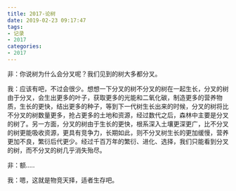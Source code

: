 ```yaml
---
title: 2017-论树
date: 2019-02-23 09:17:47
tags:
- 记录
- 2017
categories:
- 2017
---
```


非：你说树为什么会分叉呢？我们见到的树大多都分叉。 

我：应该有吧，不过会很少。想想一下分叉的树不分叉的树在一起生长，分叉的树由于分叉，会生出更多的叶子，获取更多的光能和二氧化碳，制造更多的营养物质，生长的更快，结出更多的种子，等到下一代树生长出来的时候，分叉的树将比不分叉的树数量更多，抢占更多的土地和资源，经过数代之后，森林中主要是分叉的树了。另一方面，分叉的树由于生长的更快，根系深入土壤更深更广，比不分叉的树更能吸收资源，更具有竞争力，长期如此，则不分叉树生长的更加缓慢，营养更加不良，繁衍后代更少。经过千百万年的繁衍、进化、选择，我们只能看到分叉的树，而不分叉的树几乎消失殆尽。 

非：额….. 

我：嗯，这就是物竞天择，适者生存吧。 